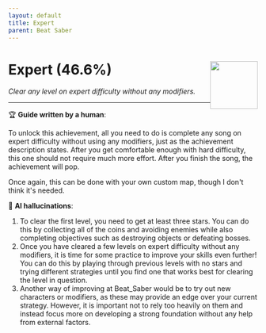 ```yaml
---
layout: default
title: Expert
parent: Beat Saber
---
```


# Expert (46.6%) <img style="float: right;" src="https://cdn.cloudflare.steamstatic.com/steamcommunity/public/images/apps/620980/f3b330bcb084ea5714dcef88ef9f810c1add3ef9.jpg" width="96" height="96">

_Clear any level on expert difficulty without any modifiers._

***

:trophy: **Guide written by a human**:

To unlock this achievement, all you need to do is complete any song on expert difficulty without using any modifiers, just as the achievement description states. After you get comfortable enough with hard difficulty, this one should not require much more effort. After you finish the song, the achievement will pop. 

Once again, this can be done with your own custom map, though I don't think it's needed.

:robot: **AI hallucinations**:

1) To clear the first level, you need to get at least three stars. You can do this by collecting all of the coins and avoiding enemies while also completing objectives such as destroying objects or defeating bosses.
2) Once you have cleared a few levels on expert difficulty without any modifiers, it is time for some practice to improve your skills even further! You can do this by playing through previous levels with no stars and trying different strategies until you find one that works best for clearing the level in question. 
3) Another way of improving at Beat_Saber would be to try out new characters or modifiers, as these may provide an edge over your current strategy. However, it is important not to rely too heavily on them and instead focus more on developing a strong foundation without any help from external factors.
